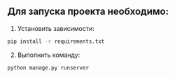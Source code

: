 ## Для запуска проекта необходимо:

1. Установить зависимости:

```bash
pip install -r requirements.txt
```

2. Выполнить команду:

```bash
python manage.py runserver
```
